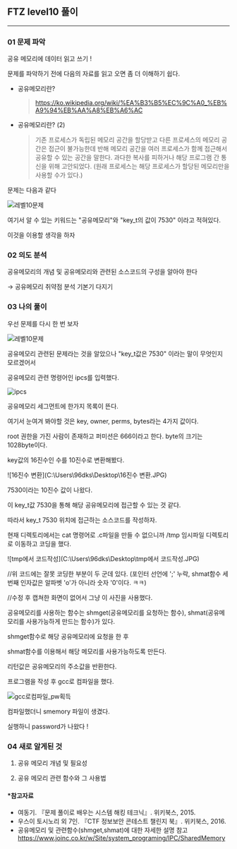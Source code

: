 ## FTZ level10 풀이 

------------------------------------------

### 01 문제 파악 

공유 메모리에 데이터 읽고 쓰기  ! 



문제를 파악하기 전에 다음의 자료를 읽고 오면 좀 더 이해하기 쉽다. 

* 공유메모리란? 

  > https://ko.wikipedia.org/wiki/%EA%B3%B5%EC%9C%A0_%EB%A9%94%EB%AA%A8%EB%A6%AC

* 공유메모리란? (2) 

  > 기존 프로세스가 독립된 메모리 공간을 할당받고 다른 프로세스의 메모리 공간은 접근이 불가능한데 반해 메모리 공간을 여러 프로세스가 함께 접근해서 공유할 수 있는 공간을 말한다. 
  > 과다한 복사를 피하거나 해당 프로그램 간 통신을 위해 고안되었다.
  > (원래 프로세스는 해당 프로세스가 할당된 메모리만을 사용할 수가 있다.) 



문제는 다음과 같다  

![레벨10문제](C:\Users\96dks\Desktop\레벨10문제.png)

여기서 알 수 있는 키워드는 "공유메모리"와 "key_t의 값이 7530" 이라고 적혀있다. 

이것을 이용할 생각을 하자



### 02 의도 분석 

공유메모리의 개념 및 공유메모리와 관련된 소스코드의 구성을 알아야 한다

→   공유메모리 취약점 분석 기본기 다지기 



### 03 나의 풀이 

우선 문제를 다시 한 번 보자 

![레벨10문제](C:\Users\96dks\Desktop\레벨10문제.png)

공유메모리 관련된 문제라는 것을 알았으나 "key_t값은 7530" 이라는 말이 무엇인지 모르겠어서

공유메모리 관련 명령어인 ipcs를 입력했다. 

![ipcs](C:\Users\96dks\Desktop\ipcs.JPG)

공유메모리 세그먼트에 한가지 목록이 뜬다.  

여기서 눈여겨 봐야할 것은 key, owner, perms, bytes라는 4가지 값이다.  

root 권한을 가진 사람이 존재하고 퍼미션은 666이라고 한다. byte의 크기는 1028byte이다. 



key값의 16진수인 수를 10진수로 변환해봤다. 

![16진수 변환](C:\Users\96dks\Desktop\16진수 변환.JPG)

7530이라는 10진수 값이 나왔다. 

이 key_t값 7530을 통해 해당 공유메모리에 접근할 수 있는 것 같다.  

따라서 key_t 7530 위치에 접근하는 소스코드를 작성하자. 

현재 디렉토리에서는 cat 명령어로 .c파일을 만들 수 없으니까 /tmp 임시파일 디렉토리로 이동하고 코딩을 했다. 

![tmp에서 코드작성](C:\Users\96dks\Desktop\tmp에서 코드작성.JPG)

//위 코드에는 잘못 코딩한 부분이 두 군데 있다. (포인터 선언에 ';' 누락, shmat함수 세번째 인자값은 알파벳 'o'가 아니라 숫자 '0'이다. ㅋㅋ)

//수정 후 캡쳐한 화면이 없어서 그냥 이 사진을 사용했다. 

공유메모리를 사용하는 함수는 shmget(공유메모리를 요청하는 함수), shmat(공유메모리를 사용가능하게 만드는 함수)가 있다. 

shmget함수로 해당 공유메모리에 요청을 한 후 

shmat함수를 이용해서 해당 메모리를 사용가능하도록 만든다. 

리턴값은 공유메모리의 주소값을 반환한다. 



프로그램을 작성 후 gcc로 컴파일을 했다. 

![gcc로컴파일_pw획득](C:\Users\96dks\Desktop\gcc로컴파일_pw획득.jpg)

컴파일했더니 smemory 파일이 생겼다. 

실행하니 password가 나왔다 !  



### 04 새로 알게된 것 

  1) 공유 메모리 개념 및 필요성

  2) 공유 메모리 관련 함수와 그 사용법 



#### *참고자료 

* 여동기. 『문제 풀이로 배우는 시스템 해킹 테크닉』. 위키북스, 2015. 
* 우스이 토시노리 외 7인. 『CTF 정보보안 콘테스트 챌린지 북』. 위키북스, 2016.  
* 공유메모리 및 관련함수(shmget,shmat)에 대한 자세한 설명 참고
  https://www.joinc.co.kr/w/Site/system_programing/IPC/SharedMemory